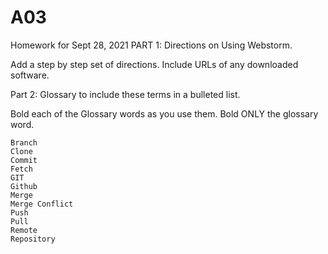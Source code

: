# A03
Homework for Sept 28, 2021 
PART 1: Directions on Using Webstorm.

Add a step by step set of directions. Include URLs of any downloaded software. 

 

Part 2: Glossary to include these terms in a bulleted list.

Bold each of the Glossary words as you use them.  Bold ONLY the glossary word.

    Branch
    Clone
    Commit
    Fetch
    GIT
    Github
    Merge
    Merge Conflict
    Push
    Pull
    Remote
    Repository
